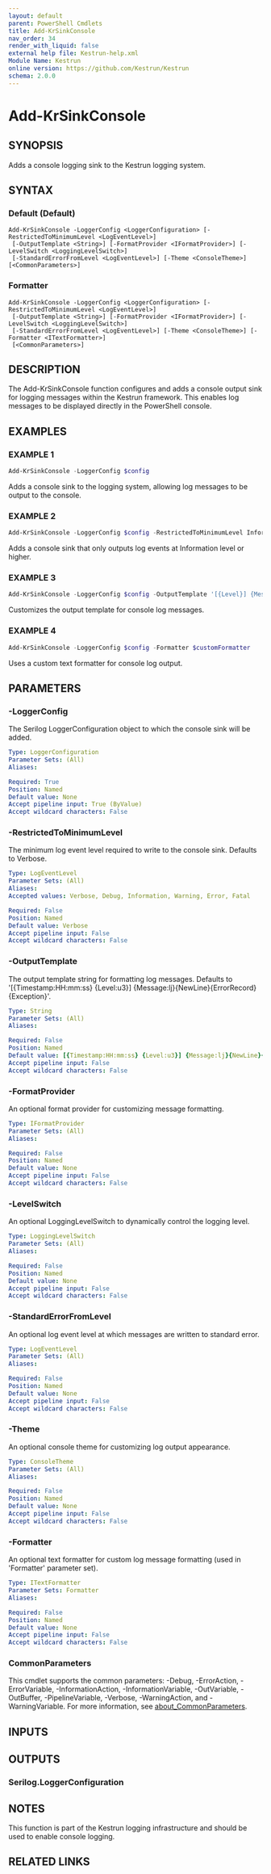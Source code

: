 ```yaml
---
layout: default
parent: PowerShell Cmdlets
title: Add-KrSinkConsole
nav_order: 34
render_with_liquid: false
external help file: Kestrun-help.xml
Module Name: Kestrun
online version: https://github.com/Kestrun/Kestrun
schema: 2.0.0
---
```


# Add-KrSinkConsole

## SYNOPSIS
Adds a console logging sink to the Kestrun logging system.

## SYNTAX

### Default (Default)
```
Add-KrSinkConsole -LoggerConfig <LoggerConfiguration> [-RestrictedToMinimumLevel <LogEventLevel>]
 [-OutputTemplate <String>] [-FormatProvider <IFormatProvider>] [-LevelSwitch <LoggingLevelSwitch>]
 [-StandardErrorFromLevel <LogEventLevel>] [-Theme <ConsoleTheme>] [<CommonParameters>]
```

### Formatter
```
Add-KrSinkConsole -LoggerConfig <LoggerConfiguration> [-RestrictedToMinimumLevel <LogEventLevel>]
 [-OutputTemplate <String>] [-FormatProvider <IFormatProvider>] [-LevelSwitch <LoggingLevelSwitch>]
 [-StandardErrorFromLevel <LogEventLevel>] [-Theme <ConsoleTheme>] [-Formatter <ITextFormatter>]
 [<CommonParameters>]
```

## DESCRIPTION
The Add-KrSinkConsole function configures and adds a console output sink for logging messages within the Kestrun framework.
This enables log messages to be displayed directly in the PowerShell console.

## EXAMPLES

### EXAMPLE 1
```powershell
Add-KrSinkConsole -LoggerConfig $config
```

Adds a console sink to the logging system, allowing log messages to be output to the console.

### EXAMPLE 2
```powershell
Add-KrSinkConsole -LoggerConfig $config -RestrictedToMinimumLevel Information
```

Adds a console sink that only outputs log events at Information level or higher.

### EXAMPLE 3
```powershell
Add-KrSinkConsole -LoggerConfig $config -OutputTemplate '[{Level}] {Message}{NewLine}'
```

Customizes the output template for console log messages.

### EXAMPLE 4
```powershell
Add-KrSinkConsole -LoggerConfig $config -Formatter $customFormatter
```

Uses a custom text formatter for console log output.

## PARAMETERS

### -LoggerConfig
The Serilog LoggerConfiguration object to which the console sink will be added.

```yaml
Type: LoggerConfiguration
Parameter Sets: (All)
Aliases:

Required: True
Position: Named
Default value: None
Accept pipeline input: True (ByValue)
Accept wildcard characters: False
```

### -RestrictedToMinimumLevel
The minimum log event level required to write to the console sink.
Defaults to Verbose.

```yaml
Type: LogEventLevel
Parameter Sets: (All)
Aliases:
Accepted values: Verbose, Debug, Information, Warning, Error, Fatal

Required: False
Position: Named
Default value: Verbose
Accept pipeline input: False
Accept wildcard characters: False
```

### -OutputTemplate
The output template string for formatting log messages.
Defaults to '\[{Timestamp:HH:mm:ss} {Level:u3}\] {Message:lj}{NewLine}{ErrorRecord}{Exception}'.

```yaml
Type: String
Parameter Sets: (All)
Aliases:

Required: False
Position: Named
Default value: [{Timestamp:HH:mm:ss} {Level:u3}] {Message:lj}{NewLine}{ErrorRecord}{Exception}
Accept pipeline input: False
Accept wildcard characters: False
```

### -FormatProvider
An optional format provider for customizing message formatting.

```yaml
Type: IFormatProvider
Parameter Sets: (All)
Aliases:

Required: False
Position: Named
Default value: None
Accept pipeline input: False
Accept wildcard characters: False
```

### -LevelSwitch
An optional LoggingLevelSwitch to dynamically control the logging level.

```yaml
Type: LoggingLevelSwitch
Parameter Sets: (All)
Aliases:

Required: False
Position: Named
Default value: None
Accept pipeline input: False
Accept wildcard characters: False
```

### -StandardErrorFromLevel
An optional log event level at which messages are written to standard error.

```yaml
Type: LogEventLevel
Parameter Sets: (All)
Aliases:

Required: False
Position: Named
Default value: None
Accept pipeline input: False
Accept wildcard characters: False
```

### -Theme
An optional console theme for customizing log output appearance.

```yaml
Type: ConsoleTheme
Parameter Sets: (All)
Aliases:

Required: False
Position: Named
Default value: None
Accept pipeline input: False
Accept wildcard characters: False
```

### -Formatter
An optional text formatter for custom log message formatting (used in 'Formatter' parameter set).

```yaml
Type: ITextFormatter
Parameter Sets: Formatter
Aliases:

Required: False
Position: Named
Default value: None
Accept pipeline input: False
Accept wildcard characters: False
```

### CommonParameters
This cmdlet supports the common parameters: -Debug, -ErrorAction, -ErrorVariable, -InformationAction, -InformationVariable, -OutVariable, -OutBuffer, -PipelineVariable, -Verbose, -WarningAction, and -WarningVariable. For more information, see [about_CommonParameters](http://go.microsoft.com/fwlink/?LinkID=113216).

## INPUTS

## OUTPUTS

### Serilog.LoggerConfiguration
## NOTES
This function is part of the Kestrun logging infrastructure and should be used to enable console logging.

## RELATED LINKS
